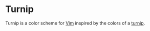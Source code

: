 # Turnip

Turnip is a color scheme for [Vim](https://github.com/vim/vim) inspired by the colors of a [turnip](https://en.wikipedia.org/wiki/Turnip).

